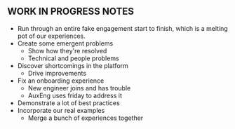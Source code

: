 ## WORK IN PROGRESS NOTES
- Run through an entire fake engagement start to finish, which is a melting pot of our experiences.
- Create some emergent problems
    - Show how they're resolved
    - Technical and people problems
- Discover shortcomings in the platform
    - Drive improvements
- Fix an onboarding experience
    - New engineer joins and has trouble
    - AuxEng uses friday to address it
- Demonstrate a lot of best practices
- Incorporate our real examples
    - Merge a bunch of experiences together